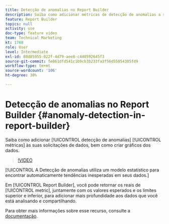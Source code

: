 ```yaml
---
title: Detecção de anomalias no Report Builder
description: Saiba como adicionar métricas de detecção de anomalias a suas solicitações de dados, bem como criar gráficos aos dados.
feature: Report Builder
topics: null
activity: use
doc-type: feature video
team: Technical Marketing
kt: 1768
role: User
level: Intermediate
exl-id: 80d85955-022f-4d79-aee8-c440592645f3
source-git-commit: fe861dfd541c1b9cb3b233fa3f56d55054305fd9
workflow-type: tm+mt
source-wordcount: '106'
ht-degree: 30%

---
```


# Detecção de anomalias no Report Builder {#anomaly-detection-in-report-builder}

Saiba como adicionar [!UICONTROL detecção de anomalias] [!UICONTROL métricas] às suas solicitações de dados, bem como criar gráficos dos dados.

>[!VIDEO](https://video.tv.adobe.com/v/23543/?quality=12)

[!UICONTROL A Detecção de anomalias utiliza um modelo estatístico para encontrar automaticamente tendências inesperadas em seus dados.]

Em [!UICONTROL Report Builder], você pode retornar os reais de [!UICONTROL metric], juntamente com os valores esperados e os limites superior e inferior, para adicionar mais profundidade aos dados que você está analisando e compartilhando.

Para obter mais informações sobre esse recurso, consulte a [documentação](https://experienceleague.adobe.com/docs/analytics/analyze/analysis-workspace/virtual-analyst/anomaly-detection/statistics-anomaly-detection.html?lang=en).
